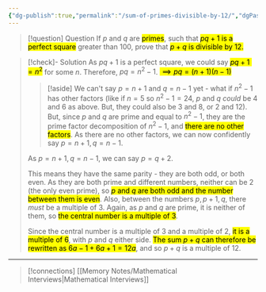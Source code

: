 ```yaml
---
{"dg-publish":true,"permalink":"/sum-of-primes-divisible-by-12/","dgPassFrontmatter":true}
---
```


> [!question] Question
> If $p$ and $q$ are <mark class="hltr-pink">primes</mark>, such that <mark class="hltr-pink">$pq+1$ is a perfect square</mark> greater than 100, prove that <mark class="hltr-pink">$p+q$ is divisible by 12.</mark>


> [!check]- Solution
> As $pq+1$ is a perfect square, we could say <mark class="hltr-pink">$pq+1=n^2$</mark> for some $n$.
> Therefore, $pq=n^2-1$.
> <mark class="hltr-pink">$\implies pq=(n+1)(n-1)$</mark>
> 
> > [!aside] 
> > We can't say $p=n+1$ and $q=n-1$ yet - what if $n^2-1$ has other factors (like if $n=5$ so $n^2-1=24$, $p$ and $q$ *could* be 4 and 6 as above. But, they could also be 3 and 8, or 2 and 12).
> > But, since $p$ and $q$ are prime and equal to $n^2-1$, they are the prime factor decomposition of $n^2-1$, and <mark class="hltr-pink">there are no other factors</mark>. 
> > As there are no other factors, we can now confidently say $p=n+1,q=n-1$.
> 
> As $p=n+1,q=n-1$, we can say $p=q+2$.
> 
> This means they have the same parity - they are both odd, or both even. As they are both prime and different numbers, neither can be 2 (the only even prime), so <mark class="hltr-pink">$p$ and $q$ are both odd and the number between them is even</mark>.
> Also, between the numbers $p, p+1, q$, there *must* be a multiple of 3. Again, as $p$ and $q$ are prime, it is neither of them, so <mark class="hltr-pink">the central number is a multiple of 3</mark>.
> 
> Since the central number is a multiple of 3 and a multiple of 2, <mark class="hltr-pink">it is a multiple of 6</mark>, with $p$ and $q$ either side.
> <mark class="hltr-pink">The sum $p+q$ can therefore be rewritten as $6a-1+6a+1=12a$</mark>, and so $p+q$ is a multiple of 12.



---

> [!connections]
> [[Memory Notes/Mathematical Interviews\|Mathematical Interviews]]